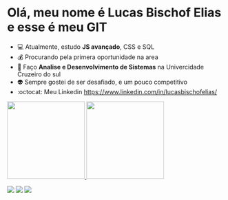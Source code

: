 # Olá, meu nome é Lucas Bischof Elias e esse é meu GIT
 - :computer: Atualmente, estudo **JS avançado**, CSS e SQL
 - :moneybag: Procurando pela primera oportunidade na area
 - :pencil: Faço **Analise e Desenvolvimento de Sistemas** na Univercidade Cruzeiro do sul
 - :alien: Sempre gostei de ser desafiado, e um pouco competitivo
 - :octocat: Meu Linkedin https://www.linkedin.com/in/lucasbischofelias/


<div>
<a href="https://github.com/LucasBischof">
<img height="180em" src="https://github-readme-stats.vercel.app/api/top-langs/?username=LucasBischof&layout=compact&langs_count=7&theme=dracula"/>
<img height="180em" src="https://github-readme-stats.vercel.app/api?username=LucasBischof&show_icons=true&theme=dracula&include_all_commits=true&count_private=true"/>
</div>
<div>

<a href="https://www.instagram.com/biscof/" target="_blank"><img src="https://img.shields.io/badge/-Instagram-%23E4405F?style=for-the-badge&logo=instagram&logoColor=white" target="_blank"></a>
<a href = "lucasbischofelias@gmail.com"><img src="https://img.shields.io/badge/Gmail-D14836?style=for-the-badge&logo=gmail&logoColor=white" target="_blank"></a>
<a href="https://www.linkedin.com/in/lucasbischofelias/" target="_blank"><img src="https://img.shields.io/badge/-LinkedIn-%230077B5?style=for-the-badge&logo=linkedin&logoColor=white" target="_blank"></a>   
</div>
